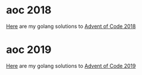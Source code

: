 # aoc 2018

[Here](2018) are my golang solutions to [Advent of Code 2018](https://adventofcode.com/2018)

# aoc 2019

[Here](2019) are my golang solutions to [Advent of Code 2019](https://adventofcode.com/2019)
